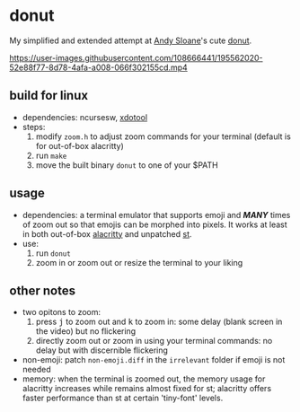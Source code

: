 # donut
My simplified and extended attempt at [Andy Sloane](https://twitter.com/a1k0n)'s cute [donut](https://www.a1k0n.net/2011/07/20/donut-math.html).

https://user-images.githubusercontent.com/108666441/195562020-52e88f77-8d78-4afa-a008-066f302155cd.mp4

## build for linux
- dependencies: ncursesw, [xdotool](https://github.com/jordansissel/xdotool)
- steps:
    1. modify `zoom.h` to adjust zoom commands for your terminal (default is for out-of-box alacritty)
    2. run `make`
    3. move the built binary `donut` to one of your $PATH 

## usage
- dependencies: a terminal emulator that supports emoji and _**MANY**_ times of zoom out so that emojis can be morphed into pixels. It works at least in both out-of-box [alacritty](https://github.com/alacritty/alacritty) and unpatched [st](https://st.suckless.org).
- use:
    1. run `donut`
    2. zoom in or zoom out or resize the terminal to your liking
    
## other notes
- two opitons to zoom:
    1. press <kbd>j</kbd> to zoom out and <kbd>k</kbd> to zoom in: some delay (blank screen in the video) but no flickering
    2. directly zoom out or zoom in using your terminal commands: no delay but with discernible flickering
- non-emoji: patch `non-emoji.diff` in the `irrelevant` folder if emoji is not needed
- memory: when the terminal is zoomed out, the memory usage for alacritty increases while remains almost fixed for st; alacritty offers faster performance than st at certain 'tiny-font' levels.

